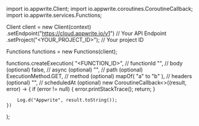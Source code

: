 import io.appwrite.Client;
import io.appwrite.coroutines.CoroutineCallback;
import io.appwrite.services.Functions;

Client client = new Client(context)
    .setEndpoint("https://cloud.appwrite.io/v1") // Your API Endpoint
    .setProject("&lt;YOUR_PROJECT_ID&gt;"); // Your project ID

Functions functions = new Functions(client);

functions.createExecution(
    "<FUNCTION_ID>", // functionId 
    "<BODY>", // body (optional)
    false, // async (optional)
    "<PATH>", // path (optional)
    ExecutionMethod.GET, // method (optional)
    mapOf( "a" to "b" ), // headers (optional)
    "", // scheduledAt (optional)
    new CoroutineCallback<>((result, error) -> {
        if (error != null) {
            error.printStackTrace();
            return;
        }

        Log.d("Appwrite", result.toString());
    })
);

